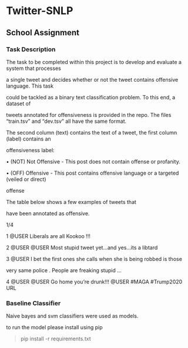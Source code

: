 # Twitter-SNLP
## School Assignment


### Task Description
The task to be completed within this project is to develop and evaluate a system that processes

a single tweet and decides whether or not the tweet contains offensive language. This task

could be tackled as a binary text classification problem. To this end,  a dataset of

tweets annotated for offensiveness is provided in the repo. The files “train.tsv” and “dev.tsv” all have the same format.

The second column (text) contains the text of a tweet, the first column (label) contains an

offensiveness label:

• (NOT) Not Offensive - This post does not contain offense or profanity.

• (OFF) Offensive - This post contains offensive language or a targeted (veiled or direct)

offense

The table below shows a few examples of tweets that

have been annotated as offensive.

1/4

1 @USER Liberals are all Kookoo !!!

2 @USER @USER Most stupid tweet yet...and yes...its a libtard

3 @USER I bet the first ones she calls when she is being robbed is those

very same police . People are freaking stupid ...

4 @USER @USER Go home you’re drunk!!! @USER #MAGA #Trump2020 URL




### Baseline Classifier

Naive bayes and svm classifiers were used as models.

to run the model please install using pip
>pip install -r requirements.txt
